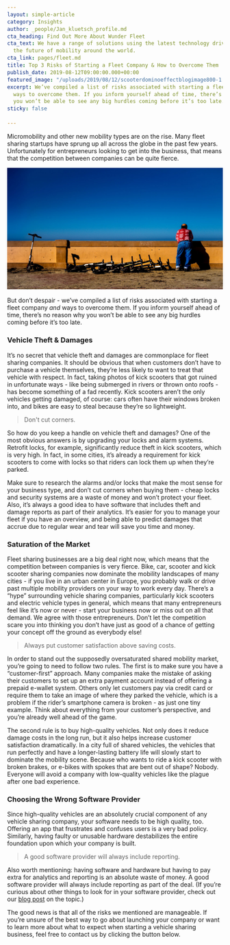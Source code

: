 ```yaml
---
layout: simple-article
category: Insights
author: _people/Jan_kluetsch_profile.md
cta_heading: Find Out More About Wunder Fleet
cta_text: We have a range of solutions using the latest technology driving forward
  the future of mobility around the world.
cta_link: pages/fleet.md
title: Top 3 Risks of Starting a Fleet Company & How to Overcome Them
publish_date: 2019-08-12T09:00:00.000+00:00
featured_image: "/uploads/2019/08/12/scooterdominoeffectblogimage800-1.jpg"
excerpt: We’ve compiled a list of risks associated with starting a fleet company _and_
  ways to overcome them. If you inform yourself ahead of time, there’s no reason why
  you won’t be able to see any big hurdles coming before it’s too late.
sticky: false

---
```

Micromobility and other new mobility types are on the rise. Many fleet sharing startups have sprung up all across the globe in the past few years. Unfortunately for entrepreneurs looking to get into the business, that means that the competition between companies can be quite fierce.

![](/uploads/2019/08/12/scooterdominoeffectblogimage1200.jpg)

But don’t despair - we’ve compiled a list of risks associated with starting a fleet company _and_ ways to overcome them. If you inform yourself ahead of time, there’s no reason why you won’t be able to see any big hurdles coming before it’s too late.

### Vehicle Theft & Damages

It’s no secret that vehicle theft and damages are commonplace for fleet sharing companies. It should be obvious that when customers don’t have to purchase a vehicle themselves, they’re less likely to want to treat that vehicle with respect. In fact, taking photos of kick scooters that got ruined in unfortunate ways - like being submerged in rivers or thrown onto roofs - has become something of a fad recently. Kick scooters aren’t the only vehicles getting damaged, of course: cars often have their windows broken into, and bikes are easy to steal because they’re so lightweight.

> Don't cut corners.

So how do you keep a handle on vehicle theft and damages? One of the most obvious answers is by upgrading your locks and alarm systems. Retrofit locks, for example, significantly reduce theft in kick scooters, which is very high. In fact, in some cities, it’s already a requirement for kick scooters to come with locks so that riders can lock them up when they’re parked.

Make sure to research the alarms and/or locks that make the most sense for your business type, and don’t cut corners when buying them - cheap locks and security systems are a waste of money and won’t protect your fleet. Also, it’s always a good idea to have software that includes theft and damage reports as part of their analytics. It’s easier for you to manage your fleet if you have an overview, and being able to predict damages that accrue due to regular wear and tear will save you time and money.

### Saturation of the Market

Fleet sharing businesses are a big deal right now, which means that the competition between companies is very fierce. Bike, car, scooter and kick scooter sharing companies now dominate the mobility landscapes of many cities - if you live in an urban center in Europe, you probably walk or drive past multiple mobility providers on your way to work every day. There’s a “hype” surrounding vehicle sharing companies, particularly kick scooters and electric vehicle types in general, which means that many entrepreneurs feel like it’s now or never - start your business now or miss out on all that demand. We agree with those entrepreneurs. Don’t let the competition scare you into thinking you don’t have just as good of a chance of getting your concept off the ground as everybody else!

> Always put customer satisfaction above saving costs.

In order to stand out the supposedly oversaturated shared mobility market, you’re going to need to follow two rules. The first is to make sure you have a “customer-first” approach. Many companies make the mistake of asking their customers to set up an extra payment account instead of offering a prepaid e-wallet system. Others only let customers pay via credit card or require them to take an image of where they parked the vehicle, which is a problem if the rider’s smartphone camera is broken - as just one tiny example. Think about everything from your customer’s perspective, and you’re already well ahead of the game.

The second rule is to buy high-quality vehicles. Not only does it reduce damage costs in the long run, but it also helps increase customer satisfaction dramatically. In a city full of shared vehicles, the vehicles that run perfectly and have a longer-lasting battery life will slowly start to dominate the mobility scene. Because who wants to ride a kick scooter with broken brakes, or e-bikes with spokes that are bent out of shape? Nobody. Everyone will avoid a company with low-quality vehicles like the plague after one bad experience.

### Choosing the Wrong Software Provider

Since high-quality vehicles are an absolutely crucial component of any vehicle sharing company, your software needs to be high quality, too. Offering an app that frustrates and confuses users is a very bad policy. Similarly, having faulty or unusable hardware destabilizes the entire foundation upon which your company is built.

> A good software provider will always include reporting.

Also worth mentioning: having software and hardware but having to pay extra for analytics and reporting is an absolute waste of money. A good software provider will always include reporting as part of the deal. (If you’re curious about other things to look for in your software provider, check out our [blog post](https://www.wundermobility.com/blog/5-things-to-look-for-in-a-vehicle-sharing-software-provider "5 Things to Look For in your Vehicle Sharing Software Provider") on the topic.)

The good news is that all of the risks we mentioned are manageable. If you’re unsure of the best way to go about launching your company or want to learn more about what to expect when starting a vehicle sharing business, feel free to contact us by clicking the button below.